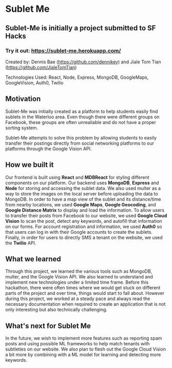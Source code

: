 # Sublet Me

## Sublet-Me is initially a project submitted to SF Hacks

### Try it out: https://sublet-me.herokuapp.com/

Created by: Dennis Bae (https://github.com/dennikey) and Jiale Tom Tian (https://github.com/JialeTomTian)

Technologies Used: React, Node, Express, MongoDB, GoogleMaps, GoogleVision, Auth0, Twilio

## Motivation
Sublet-Me was initially created as a platform to help students easily find sublets in the Waterloo area. Even though there were different groups on Facebook, these groups are often unrealiable and do not have a proper sorting system. 

Sublet-Me attempts to solve this problem by allowing students to easily transfer their postings directly from social networking platforms to our platforms through the Google Vision API.

## How we built it
Our frontend is built using **React** and **MDBReact** for styling different components on our platform. Our backend uses **MongoDB**, **Express** and **Node** for storing and accessing the sublet data. We also used multer as a way to store the images on the local server before uploading the data to MongoDB. In order to have a map view of the sublet and its distance/time from nearby locations, we used **Google Maps**, **Google Geocoding**, and **Google Distance Matrix** to display and load the information. To allow users to transfer their posts from Facebook to our website, we used **Google Cloud Vision** to scan the post, detect any keywords, and autofill that information on our forms. For account registration and information, we used **Auth0** so that users can log in with their Google accounts to create the sublets. Finally, in order for users to directly SMS a tenant on the website, we used the **Twilio** API.

## What we learned
Through this project, we learned the various tools such as MongoDB, multer, and the Google Vision API. We also learned to understand and implement new technologies under a limited time frame. Before this hackathon, there were often times where we would get stuck on different parts of the project and over time, things would start to fall about. However during this project, we worked at a steady pace and always read the necessary documentation when required to create an application that is not only interesting but also technically challenging.

## What's next for Sublet Me
In the future, we wish to implement more features such as reporting spam posts and using possible ML frameworks to help match tenants with subtleties on our website. We also plan to flesh out the Google Cloud Vision a bit more by combining with a ML model for learning and detecting more keywords.